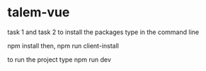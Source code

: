 # talem-vue
task 1 and task 2
to install the packages type in the command line

npm install
then,
npm run client-install

to run the project type
npm run dev
